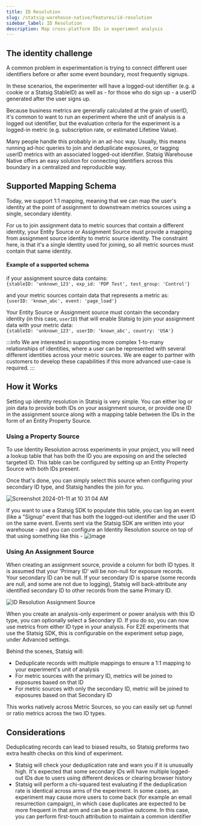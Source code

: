 ```yaml
---
title: ID Resolution
slug: /statsig-warehouse-native/features/id-resolution
sidebar_label: ID Resolution
description: Map cross-platform IDs in experiment analysis
---
```


## The identity challenge

A common problem in experimentation is trying to connect different user identifiers before or after some event boundary, most frequently signups.

In these scenarios, the experimenter will have a logged-out identifier (e.g. a cookie or a Statsig StableID) as well as - for those who do sign up - a userID generated after the user signs up.

Because business metrics are generally calculated at the grain of userID, it's common to want to run an experiment where the unit of analysis is a logged out identifier, but the evaluation criteria
for the experiment is a logged-in metric (e.g. subscription rate, or estimated Lifetime Value).

Many people handle this probably in an ad-hoc way. Usually, this means running ad-hoc queries to join and deduplicate exposures, or tagging userID metrics with an associated logged-out identifier. Statsig Warehouse Native offers an easy solution for connecting identifiers across this boundary in a centralized and reproducible way.

## Supported Mapping Schema

Today, we support 1:1 mapping, meaning that we can map the user's identity at the point of assignment to downstream metrics sources using a single, secondary identity. 

For us to join assignment data to metric sources that contain a different identity, your Entity Source or Assignment Source must provide a mapping from assignment source identity to metric source identity. The constraint here, is that it's a single identity used for joining, so all metric sources must contain that same identity. 

#### Example of a supported schema

if your assignment source data contains:<br  />`{stableID: 'unknown_123', exp_id: 'PDP Test', test_group: 'Control'}`

and your metric sources contain data that represents a metric as:<br  />`{userID: 'known_abc', event: 'page_load'}`

Your Entity Source or Assignment source must contain the secondary identity (in this case, `userID`) that will enable Statsig to join your assignment data with your metric data:<br />
`{stableID: 'unknown_123', userID: 'known_abc', country: 'USA'}`

:::info
We are interested in supporting more complex 1-to-many relationships of identities, where a user can be represented with several different identities across your metric sources. We are eager to partner with customers to develop these capabilities if this more advanced use-case is required.
:::

## How it Works

Setting up identity resolution in Statsig is very simple. You can either log or join data to provide both IDs on your assignment source, or provide one ID in the assignment source along with a mapping table between the IDs in the form of an Entity Property Source. 

### Using a Property Source
To use Identity Resolution across experiments in your project, you will need a lookup table that has both the ID you are exposing on and the selected targeted ID. This table can be configured by setting up an Entity Property Source with both IDs present.

Once that's done, you can simply select this source when configuring your secondary ID type, and Statsig handles the join for you.

![Screenshot 2024-01-11 at 10 31 04 AM](https://github.com/statsig-io/docs/assets/102695539/3fc0422d-ed96-4fe6-9e52-05e24a6cc2a2)

If you want to use a Statsig SDK to populate this table, you can log an event (like a "Signup" event that has both the logged-out identifier and the user ID on the same event. Events sent via the Statsig SDK are written into your warehouse - and you can configure an Identity Resolution source on top of that using something like this - 
![image](https://github.com/statsig-io/docs/assets/31516123/6b2a3d0e-a1ad-446b-a604-43dd050f05fa)

### Using An Assignment Source
When creating an assignment source, provide a column for both ID types. It is assumed that your 'Primary ID' will be non-null for exposure records. Your secondary ID can be null. If your secondary ID is sparse (some records are null, and some are not due to logging), Statsig will back-attribute any identified secondary ID to other records from the same Primary ID.

![ID Resolution Assignment Source](https://github.com/statsig-io/docs/assets/102695539/8cbdd8cc-2ea6-4bf8-a620-0428051989d1)

When you create an analysis-only experiment or power analysis with this ID type, you can optionally select a Secondary ID. If you do so, you can now use metrics from either ID type in your analysis. For E2E experiments that use the Statsig SDK, this is configurable on the experiment setup page, under Advanced settings. 


Behind the scenes, Statsig will:

- Deduplicate records with multiple mappings to ensure a 1:1 mapping to your experiment's unit of analysis
- For metric sources with the primary ID, metrics will be joined to exposures based on that ID
- For metric sources with only the secondary ID, metric will be joined to exposures based on that Secondary ID

This works natively across Metric Sources, so you can easily set up funnel or ratio metrics across the two ID types.

## Considerations

Deduplicating records can lead to biased results, so Statsig preforms two extra health checks on this kind of experiment.

- Statsig will check your deduplication rate and warn you if it is unusually high. It's expected that some secondary IDs will have multiple logged-out IDs due to users
  using different devices or clearing browser history
- Statsig will perform a chi-squared test evaluating if the deduplication rate is identical across arms of the experiment. In some cases, an experiment may cause more users to come back (for example an email resurrection campaign), in which case duplicates are expected to be more frequent in that arm and can be a positive outcome. In this case, you can perform first-touch attribution to maintain a common identifier

